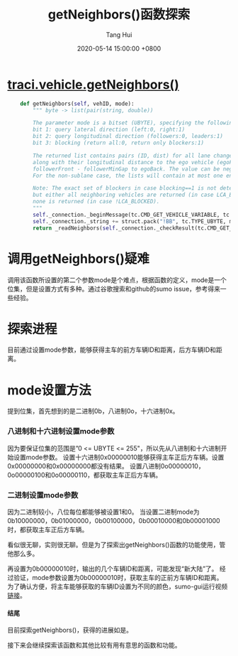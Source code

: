 ﻿---
title: getNeighbors()函数探索
author: Tang Hui
date: 2020-05-14 15:00:00 +0800
categories: [Blogging, SUMO]
tags: [sumo, traci]
---
# [traci.vehicle.getNeighbors()](https://sumo.dlr.de/pydoc/traci._vehicle.html#VehicleDomain)
```python
    def getNeighbors(self, vehID, mode):
        """ byte -> list(pair(string, double))

        The parameter mode is a bitset (UBYTE), specifying the following:
        bit 1: query lateral direction (left:0, right:1)
        bit 2: query longitudinal direction (followers:0, leaders:1)
        bit 3: blocking (return all:0, return only blockers:1)

        The returned list contains pairs (ID, dist) for all lane change relevant neighboring leaders, resp. followers,
        along with their longitudinal distance to the ego vehicle (egoFront - egoMinGap to leaderBack, resp.
        followerFront - followerMinGap to egoBack. The value can be negative for overlapping neighs).
        For the non-sublane case, the lists will contain at most one entry.

        Note: The exact set of blockers in case blocking==1 is not determined for the sublane model,
        but either all neighboring vehicles are returned (in case LCA_BLOCKED) or
        none is returned (in case !LCA_BLOCKED).
        """
        self._connection._beginMessage(tc.CMD_GET_VEHICLE_VARIABLE, tc.VAR_NEIGHBORS, vehID, 2)
        self._connection._string += struct.pack("!BB", tc.TYPE_UBYTE, mode)
        return _readNeighbors(self._connection._checkResult(tc.CMD_GET_VEHICLE_VARIABLE, tc.VAR_NEIGHBORS, vehID))
```
# 调用getNeighbors()疑难
调用该函数所设置的第二个参数mode是个难点，根据函数的定义，mode是一个位集，但是设置方式有多种。通过谷歌搜索和github的sumo issue，参考得来一些经验。

# 探索进程
目前通过设置mode参数，能够获得主车的前方车辆ID和距离，后方车辆ID和距离。

# mode设置方法
提到位集，首先想到的是二进制0b，八进制0o，十六进制0x。

### 八进制和十六进制设置mode参数
因为要保证位集的范围是”0 <= UBYTE <= 255"，所以先从八进制和十六进制开始设置mode参数。
设置十六进制0x00000010能够获得主车正后方车辆。设置0x00000000和0x00000000都没有结果。
设置八进制0o00000010，0o00000100和0o00000110，都获取主车正后方车辆。

### 二进制设置mode参数
因为二进制较小，八位每位都能够被设置1和0。
当设置二进制mode为0b10000000，0b01000000，0b00100000，0b00010000和0b00001000时，都获取主车正后方车辆。

看似很无聊，实则很无聊。但是为了探索出getNeighbors()函数的功能使用，管他那么多。

再设置为0b00000010时，输出的几个车辆ID和距离，可能发现“新大陆”了。
经过验证，mode参数设置为0b00000010时，获取主车的正前方车辆ID和距离。
为了确认方便，将主车能够获取的车辆ID设置为不同的颜色，sumo-gui运行视频[链接](https://www.bilibili.com/video/BV1ti4y147Km/)。

#### 结尾
目前探索getNeighbors()，获得的进展如是。

接下来会继续探索该函数和其他比较有用有意思的函数和功能。














